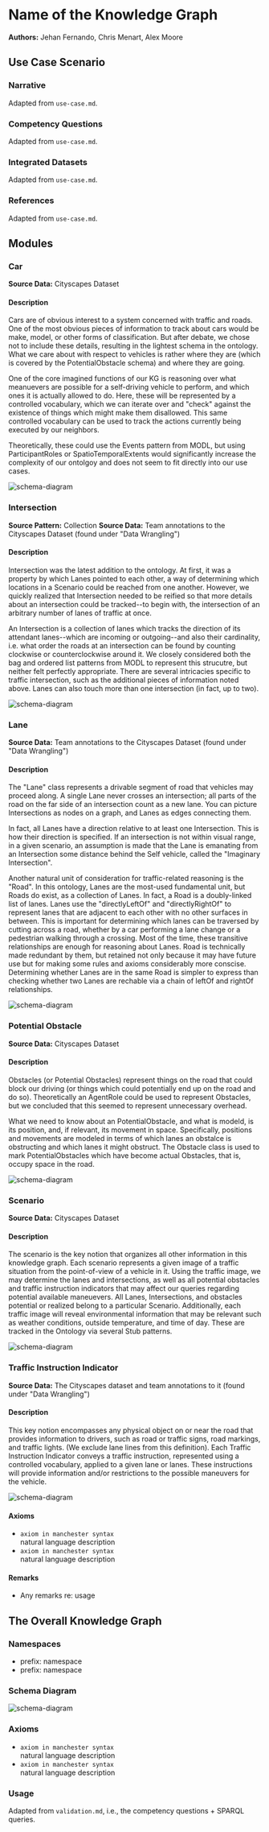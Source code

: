 # Name of the Knowledge Graph
**Authors:** Jehan Fernando, Chris Menart, Alex Moore

## Use Case Scenario
### Narrative 
Adapted from `use-case.md`.

### Competency Questions
Adapted from `use-case.md`.

### Integrated Datasets
Adapted from `use-case.md`.

### References
Adapted from `use-case.md`.

## Modules
<!-- There should be one module section per module (essentially per key-notion) -->
### Car
**Source Data:** Cityscapes Dataset

#### Description
Cars are of obvious interest to a system concerned with traffic and roads. One of the most obvious pieces of information to track about cars would be make, model, or other forms of classification. But after debate, we chose not to include these details, resulting in the lightest schema in the ontology. What we care about with respect to vehicles is rather where they are (which is covered by the PotentialObstacle schema) and where they are going.

One of the core imagined functions of our KG is reasoning over what meanuevers are possible for a self-driving vehicle to perform, and which ones it is actually allowed to do. Here, these will be represented by a controlled vocabulary, which we can iterate over and "check" against the existence of things which might make them disallowed. This same controlled vocabulary can be used to track the actions currently being executed by our neighbors.

Theoretically, these could use the Events pattern from MODL, but using ParticipantRoles or SpatioTemporalExtents would significantly increase the complexity of our ontolgoy and does not seem to fit directly into our use cases.

![schema-diagram](../schema-diagrams/Car.png)


### Intersection
**Source Pattern:** Collection
**Source Data:** Team annotations to the Cityscapes Dataset (found under "Data Wrangling")

#### Description
Intersection was the latest addition to the ontology. At first, it was a property by which Lanes pointed to each other, a way of determining which locations in a Scenario could be reached from one another. However, we quickly realized that Intersection needed to be reified so that more details about an intersection could be tracked--to begin with, the intersection of an arbitrary number of lanes of traffic at once. 

An Intersection is a collection of lanes which tracks the direction of its attendant lanes--which are incoming or outgoing--and also their cardinality, i.e. what order the roads at an intersection can be found by counting clockwise or counterclockwise around it. We closely considered both the bag and ordered list patterns from MODL to represent this strucutre, but neither felt perfectly appropriate. There are several intricacies specific to traffic intersection, such as the additional pieces of information noted above. Lanes can also touch more than one intersection (in fact, up to two).

![schema-diagram](../schema-diagrams/Intersection.png)


### Lane
**Source Data:** Team annotations to the Cityscapes Dataset (found under "Data Wrangling")

#### Description
The "Lane" class represents a drivable segment of road that vehicles may proceed along. A single Lane never crosses an intersection; all parts of the road on the far side of an intersection count as a new lane. You can picture Intersections as nodes on a graph, and Lanes as edges connecting them. 

In fact, all Lanes have a direction relative to at least one Intersection. This is how their direction is specified. If an intersection is not within visual range, in a given scenario, an assumption is made that the Lane is emanating from an Intersection some distance behind the Self vehicle, called the "Imaginary Intersection". 

Another natural unit of consideration for traffic-related reasoning is the "Road". In this ontology, Lanes are the most-used fundamental unit, but Roads do exist, as a collection of Lanes. In fact, a Road is a doubly-linked list of lanes. Lanes use the "directlyLeftOf" and "directlyRightOf" to represent lanes that are adjacent to each other with no other surfaces in between. This is important for determining which lanes can be traversed by cutting across a road, whether by a car performing a lane change or a pedestrian walking through a crossing. Most of the time, these transitive relationships are enough for reasoning about Lanes. Road is technically made redundant by them, but retained not only because it may have future use but for making some rules and axioms considerably more conscise. Determining whether Lanes are in the same Road is simpler to express than checking whether two Lanes are rechable via a chain of leftOf and rightOf relationships.


![schema-diagram](../schema-diagrams/Lane.png)


### Potential Obstacle
**Source Data:** Cityscapes Dataset

#### Description
Obstacles (or Potential Obstacles) represent things on the road that could block our driving (or things which could potentially end up on the road and do so). Theoretically an AgentRole could be used to represent Obstacles, but we concluded that this seemed to represent unnecessary overhead. 

What we need to know about an PotentialObstacle, and what is modeld, is its position, and, if relevant, its movement in space. Specifically, positions and movements are modeled in terms of which lanes an obstalce is obstructing and which lanes it might obstruct. The Obstacle class is used to mark PotentialObstacles which have become actual Obstacles, that is, occupy space in the road. 

![schema-diagram](../schema-diagrams/PotentialObstacle.png)


### Scenario
**Source Data:** Cityscapes Dataset

#### Description
The scenario is the key notion that organizes all other information in this knowledge graph. Each scenario represents a given image of a traffic situation from the point-of-view of a vehicle in it. Using the traffic image, we may determine the lanes and intersections, as well as all potential obstacles and traffic instruction indicators that may affect our queries regarding potential available maneuevers. All Lanes, Intersections, and obstacles potential or realized belong to a particular Scenario. Additionally, each traffic image will reveal environmental information that may be relevant such as weather conditions, outside temperature, and time of day. These are tracked in the Ontology via several Stub patterns.

![schema-diagram](../schema-diagrams/Scenario.png)


### Traffic Instruction Indicator
**Source Data:** The Cityscapes dataset and team annotations to it (found under "Data Wrangling")

#### Description
This key notion encompasses any physical object on or near the road that provides information to drivers, such as road or traffic signs, road markings, and traffic lights. (We exclude lane lines from this definition). Each Traffic Instruction Indicator conveys a traffic instruction, represented using a controlled vocabulary, applied to a given lane or lanes. These instructions will provide information and/or restrictions to the possible maneuvers for the vehicle.

![schema-diagram](../schema-diagrams/TrafficInstructionIndicator.png)



#### Axioms
* `axiom in manchester syntax` <br />
natural language description
* `axiom in manchester syntax` <br />
natural language description

#### Remarks
* Any remarks re: usage

## The Overall Knowledge Graph
### Namespaces
* prefix: namespace
* prefix: namespace

### Schema Diagram
![schema-diagram](./schema-diagram.png)

### Axioms
* `axiom in manchester syntax` <br />
natural language description
* `axiom in manchester syntax` <br />
natural language description

### Usage
Adapted from `validation.md`, i.e., the competency questions + SPARQL queries.


